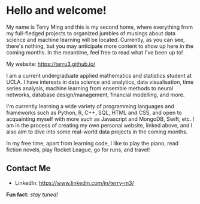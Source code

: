 # Hello and welcome!
My name is Terry Ming and this is my second home, where everything from my full-fledged projects to organized jumbles of musings about data science and machine learning will be located. Currently, as you can see, there's nothing, but you may anticipate more content to show up here in the coming months. In the meantime, feel free to read what I've been up to!

My website:
https://terru3.github.io/

I am a current undergraduate applied mathematics and statistics student at UCLA. I have interests in data science and analytics, data visualisation, time series analysis, machine learning from ensemble methods to neural networks, database design/management, financial modelling, and more. 

I'm currently learning a wide variety of programming languages and frameworks such as Python, R, C++, SQL, HTML and CSS, and open to acquainting myself with more such as Javascript and MongoDB, Swift, etc. I am in the process of creating my own personal website, linked above, and I also aim to dive into some real-world data projects in the coming months.

In my free time, apart from learning code, I like to play the piano, read fiction novels, play Rocket League, go for runs, and travel!

## Contact Me
- LinkedIn:
https://www.linkedin.com/in/terry-m3/

**Fun fact:** *stay tuned!*
